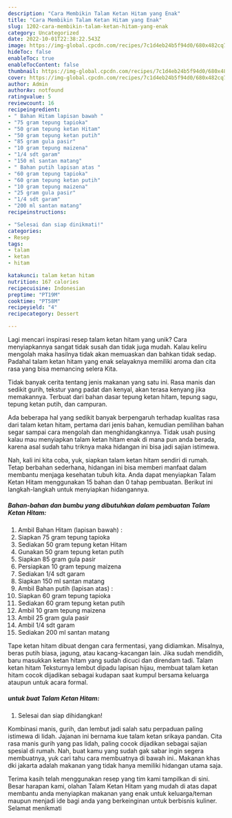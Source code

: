 ```yaml
---
description: "Cara Membikin Talam Ketan Hitam yang Enak"
title: "Cara Membikin Talam Ketan Hitam yang Enak"
slug: 1202-cara-membikin-talam-ketan-hitam-yang-enak
category: Uncategorized
date: 2022-10-01T22:38:22.543Z
image: https://img-global.cpcdn.com/recipes/7c1d4eb24b5f94d0/680x482cq70/talam-ketan-hitam-foto-resep-utama.jpg
hideToc: false
enableToc: true
enableTocContent: false
thumbnail: https://img-global.cpcdn.com/recipes/7c1d4eb24b5f94d0/680x482cq70/talam-ketan-hitam-foto-resep-utama.jpg
cover: https://img-global.cpcdn.com/recipes/7c1d4eb24b5f94d0/680x482cq70/talam-ketan-hitam-foto-resep-utama.jpg
author: Admin
authorAv: notfound
ratingvalue: 5
reviewcount: 16
recipeingredient:
- " Bahan Hitam lapisan bawah "
- "75 gram tepung tapioka"
- "50 gram tepung ketan Hitam"
- "50 gram tepung ketan putih"
- "85 gram gula pasir"
- "10 gram tepung maizena"
- "1/4 sdt garam"
- "150 ml santan matang"
- " Bahan putih lapisan atas "
- "60 gram tepung tapioka"
- "60 gram tepung ketan putih"
- "10 gram tepung maizena"
- "25 gram gula pasir"
- "1/4 sdt garam"
- "200 ml santan matang"
recipeinstructions:

- "Selesai dan siap dinikmati!"
categories:
- Resep
tags:
- talam
- ketan
- hitam

katakunci: talam ketan hitam 
nutrition: 167 calories
recipecuisine: Indonesian
preptime: "PT19M"
cooktime: "PT58M"
recipeyield: "4"
recipecategory: Dessert

---
```





Lagi mencari inspirasi resep talam ketan hitam yang unik? Cara menyiapkannya sangat tidak susah dan tidak juga mudah. Kalau keliru mengolah maka hasilnya tidak akan memuaskan dan bahkan tidak sedap. Padahal talam ketan hitam yang enak selayaknya memiliki aroma dan cita rasa yang bisa memancing selera Kita.





Tidak banyak cerita tentang jenis makanan yang satu ini. Rasa manis dan sedikit gurih, tekstur yang padat dan kenyal, akan terasa kenyang jika memakannya. Terbuat dari bahan dasar tepung ketan hitam, tepung sagu, tepung ketan putih, dan campuran.

Ada beberapa hal yang sedikit banyak berpengaruh terhadap kualitas rasa dari talam ketan hitam, pertama dari jenis bahan, kemudian pemilihan bahan segar sampai cara mengolah dan menghidangkannya. Tidak usah pusing kalau mau menyiapkan talam ketan hitam enak di mana pun anda berada, karena asal sudah tahu triknya maka hidangan ini bisa jadi sajian istimewa.






Nah, kali ini kita coba, yuk, siapkan talam ketan hitam sendiri di rumah. Tetap berbahan sederhana, hidangan ini bisa memberi manfaat dalam membantu menjaga kesehatan tubuh kita. Anda dapat menyiapkan Talam Ketan Hitam menggunakan 15 bahan dan 0 tahap pembuatan. Berikut ini langkah-langkah untuk menyiapkan hidangannya.

<!--inarticleads1-->

##### Bahan-bahan dan bumbu yang dibutuhkan dalam pembuatan Talam Ketan Hitam:

1. Ambil  Bahan Hitam (lapisan bawah) :
1. Siapkan 75 gram tepung tapioka
1. Sediakan 50 gram tepung ketan Hitam
1. Gunakan 50 gram tepung ketan putih
1. Siapkan 85 gram gula pasir
1. Persiapkan 10 gram tepung maizena
1. Sediakan 1/4 sdt garam
1. Siapkan 150 ml santan matang
1. Ambil  Bahan putih (lapisan atas) :
1. Siapkan 60 gram tepung tapioka
1. Sediakan 60 gram tepung ketan putih
1. Ambil 10 gram tepung maizena
1. Ambil 25 gram gula pasir
1. Ambil 1/4 sdt garam
1. Sediakan 200 ml santan matang


Tape ketan hitam dibuat dengan cara fermentasi, yang didiamkan. Misalnya, beras putih biasa, jagung, atau kacang-kacangan lain. Jika sudah mendidih, baru masukkan ketan hitam yang sudah dicuci dan direndam tadi. Talam ketan hitam Teksturnya lembut dipadu lapisan hijau, membuat talam ketan hitam cocok dijadikan sebagai kudapan saat kumpul bersama keluarga ataupun untuk acara formal. 

<!--inarticleads2-->

#####  untuk buat Talam Ketan Hitam:


1. Selesai dan siap dihidangkan!

Kombinasi manis, gurih, dan lembut jadi salah satu perpaduan paling istimewa di lidah. Jajanan ini bernama kue talam ketan srikaya pandan. Cita rasa manis gurih yang pas lidah, paling cocok dijadikan sebagai sajian spesial di rumah. Nah, buat kamu yang sudah gak sabar ingin segera membuatnya, yuk cari tahu cara membuatnya di bawah ini.. Makanan khas dki jakarta adalah makanan yang tidak hanya memiliki hidangan utama saja. 

Terima kasih telah menggunakan resep yang tim kami tampilkan di sini. Besar harapan kami, olahan Talam Ketan Hitam yang mudah di atas dapat membantu anda menyiapkan makanan yang enak untuk keluarga/teman maupun menjadi ide bagi anda yang berkeinginan untuk berbisnis kuliner. Selamat menikmati
